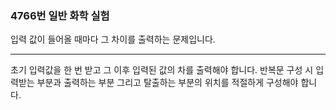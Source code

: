 ### 4766번 일반 화학 실험

입력 값이 들어올 때마다 그 차이를 출력하는 문제입니다.

---

초기 입력값을 한 번 받고 그 이후 입력된 값의 차를 출력해야 합니다. 반복문 구성 시 입력받는 부분과 출력하는 부분 그리고 탈출하는 부분의 위치를 적절하게 구성해야 합니다.